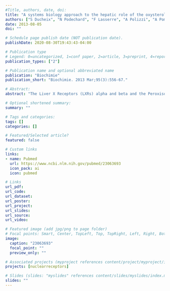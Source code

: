 ```yaml
---
#Title, authors, date, doi:
title: "A systems biology approach to the hepatic role of the oxysterol receptor LXR in the regulation of lipogenesis highlights a cross-talk with PPARalpha."
authors: ["S Ducheix", "N Podechard", "F Lasserre", "A Polizzi", "A Pommier", "S Murzilli", "Lisio Di", "S D'Amore", "J Bertrand-Michel", "A Montagner", "T Pineau", "N Loiseau", "JM Lobaccaro", "PG Martin", "H Guillou"]
date: 2013-08-05
doi: ""

# Schedule page publish date (NOT publication date).
publishDate: 2020-08-30T19:43:43-04:00

# Publication type
# Legend: 0=uncategorized, 1=conf paper, 2=article, 3=preprint, 4=report, 5=book, 6=book chapter, 7=thesis, 8=patent
publication_types: ["2"]

# Publication name and optional abbreviated name
publication: "Biochimie"
publication_short: "Biochimie. 2013 Mar;95(3):556-67."

# Abstract:
abstract: "The Liver X Receptors (LXRs) alpha and beta and the Peroxisome Proliferator-Activated Receptor alpha (PPARalpha) are transcription factors that belong to class II nuclear receptors. They drive the expression of genes involved in hepatic lipid homeostasis and therefore are important targets for the prevention and treatment of nonalcoholic fatty liver disease (NAFLD). LXRs and PPARalpha are regulated by endogenous ligands, oxysterols and fatty acid derived molecules, respectively. In the liver, pharmacological activation of LXRs leads to the over-expression of genes involved in de novo lipogenesis, while PPARalpha is critical for fatty acid catabolism in nutrient deprivation. Even if these two nuclear receptors seemed to play opposite parts, recent studies have highlighted that PPARalpha also influence the expression of genes involved in fatty acids synthesis. In this study, we used pharmacological approaches and genetically engineered mice to investigate the cross-talk between LXRs and PPARalpha in the regulation of genes responsible for lipogenesis. We first investigated the effect of T0901317 and fenofibrate, two synthetic agonists of LXRs and PPARalpha, respectively. As expected, T0901317 and fenofibrate induce expression of genes involved LXR-dependent and PPARalpha-dependent lipogenic responses. Considering such overlapping effect, we then tested whether LXR agonist may influence PPARalpha driven response and vice versa. We show that the lack of PPARalpha does not influence the effects of T0901317 on lipogenic genes expression. However, PPARalpha deficiency prevents the up-regulation of genes involved in omega-hydroxylation that are induced by the LXR agonist. In addition, over-expression of lipogenic genes in response to fenofibrate is decreased in LXR knockout mice as well as the expression of PPARalpha target genes involved in fatty acid oxidation. Altogether, our work provides in vivo evidence for a central interconnection between nuclear receptors that drive hepatic lipid metabolism in response to oxysterol and fatty acids."

# Optional shortened summary:
summary: ""

# Tags and categories:
tags: []
categories: []

# Featured/Selected article?
featured: false

# Custom links
links:
- name: Pubmed
  url: https://www.ncbi.nlm.nih.gov/pubmed/23063693
  icon_pack: ai
  icon: pubmed

# Links
url_pdf:
url_code:
url_dataset:
url_poster:
url_project:
url_slides:
url_source:
url_video:

# Featured image (add jpg/png to page folder)
# Focal points: Smart, Center, TopLeft, Top, TopRight, Left, Right, BottomLeft, Bottom, BottomRight
image: 
  caption: "23063693"
  focal_point: ""
  preview_only: ""

# Associated projects (myproject references content/project/myproject/index.md)
projects: [nuclearreceptors]

# Slides (slides: "myslides" references content/slides/myslides/index.md)
slides: ""
---
```

